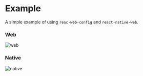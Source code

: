 # Example

A simple example of using `reac-web-config` and `react-native-web`.

### Web

![web](https://raw.githubusercontent.com/tanhauhau/react-web-config/master/asset/web.png)

### Native

![native](https://raw.githubusercontent.com/tanhauhau/react-web-config/master/asset/native.png)
